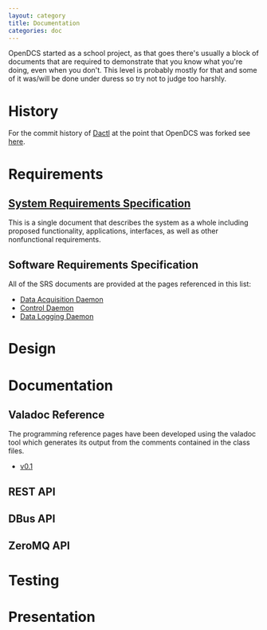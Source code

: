 ```yaml
---
layout: category
title: Documentation
categories: doc
---
```


OpenDCS started as a school project, as that goes there's usually a block of
documents that are required to demonstrate that you know what you're doing, even
when you don't. This level is probably mostly for that and some of it was/will
be done under duress so try not to judge too harshly.

# History

For the commit history of [Dactl][dactl] at the point that OpenDCS was forked
see [here][history].

# Requirements

## [System Requirements Specification][opendcs-sysrs]

This is a single document that describes the system as a whole including
proposed functionality, applications, interfaces, as well as other nonfunctional
requirements.

## Software Requirements Specification

All of the SRS documents are provided at the pages referenced in this list:

* [Data Acquisition Daemon][daqd-srs]
* [Control Daemon][controld-srs]
* [Data Logging Daemon][logd-srs]

# Design

# Documentation

## Valadoc Reference

The programming reference pages have been developed using the valadoc tool which
generates its output from the comments contained in the class files.

* [v0.1](/doc/valadoc/dcs-0.1/)

## REST API

## DBus API

## ZeroMQ API

# Testing

# Presentation

[dactl]: https://github.com/coanda/dactl
[history]: /doc/dactl/2016/08/31/history.html
[opendcs-sysrs]: /doc/requirements/2016/09/07/sysrs.html
[daqd-srs]: /doc/requirements/2016/09/07/daqd-srs.html
[controld-srs]: /doc/requirements/2016/09/07/controld-srs.html
[logd-srs]: /doc/requirements/2016/09/07/logd-srs.html

<!--
vim: ft=liquid
-->
